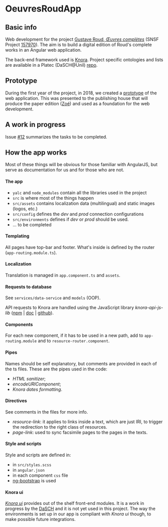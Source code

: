 

# OeuvresRoudApp 

## Basic info

Web development for the project [Gustave Roud, *Œuvres complètes*](https://www.unil.ch/clsr/home/menuinst/projets-de-recherche/gustave-roud-oeuvres-completes.html) (SNSF Project [157970](http://p3.snf.ch/Project-157970)). The aim is to build a digital edition of Roud's complete works in an Angular web application. 

The back-end framework used is [Knora](knora.org/). Project specific ontologies and lists are available in a Platec (DaSCH@Unil) [repo](https://github.com/LaDHUL/oeuvres-roud).


## Prototype

During the first year of the project, in 2018, we created a [prototype](https://espadini.gitbook.io/roudwebappprototype) of the web application. This was presented to the publishing house that will produce the paper edition ([Zoé](http://www.editionszoe.ch/)) and used as a foundation for the web development.

## A work in progress

Issue [#12](https://github.com/gustaveroudproject/roud-oeuvres-app/issues/12) summarizes the tasks to be completed.


## How the app works

Most of these things will be obvious for those familiar with AngularJS, but serve as documentation for us and for those who are not.


#### The app

- `yalc` and `node_modules` contain all the libraries used in the project
- `src` is where most of the things happen
- `src/assets` contains localization data (multilingual) and static images (logos, etc.)
- `src/config` defines the *dev* and *prod* connection configurations
- `src/environments` defines if *dev* or *prod* should be used.
- ... to be completed

#### Templating

All pages have top-bar and footer. What's inside is defined by the router (`app-routing.module.ts`).

#### Localization

Translation is managed in `app.component.ts` and `assets`.

#### Requests to database

See `services/data-service` and `models` (OOP).

API requests to Knora are handled using the JavaScript library *knora-api-js-lib* ([npm](https://www.npmjs.com/package/@knora/api) | [doc](https://dasch-swiss.github.io/knora-api-js-lib/) | [github](https://github.com/dasch-swiss/knora-api-js-lib)).

#### Components

For each new component, if it has to be used in a new path, add to `app-routing.module` and to `resource-router.component`.

#### Pipes

Names should be self explanatory, but comments are provided in each of the ts files. These are the pipes used in the code:

- *HTML sanitizer*;
- *encodeURIComponent*;
- *Knora dates formatting*.

#### Directives

See comments in the files for more info.

- *resource-link*: it applies to links inside a text, which are just IRI, to trigger the redirection to the right class of resources.
- *page-link*: used to sync facsimile pages to the pages in the texts.


#### Style and scripts

Style and scripts are defined in:

- in `src/styles.scss`
- in `angular.json`
- in each component `css` file
- [ng-bootstrap](https://ng-bootstrap.github.io/#/home) is used


#### Knora ui

*[Knora ui](https://dasch-swiss.github.io/knora-ui/)* provides out of the shelf front-end modules. It is a work in progress by the [DaSCH](dasch.swiss/) and it is not yet used in this project. The way the environments is set up in our app is compliant with *Knora ui* though, to make possible future integrations.
